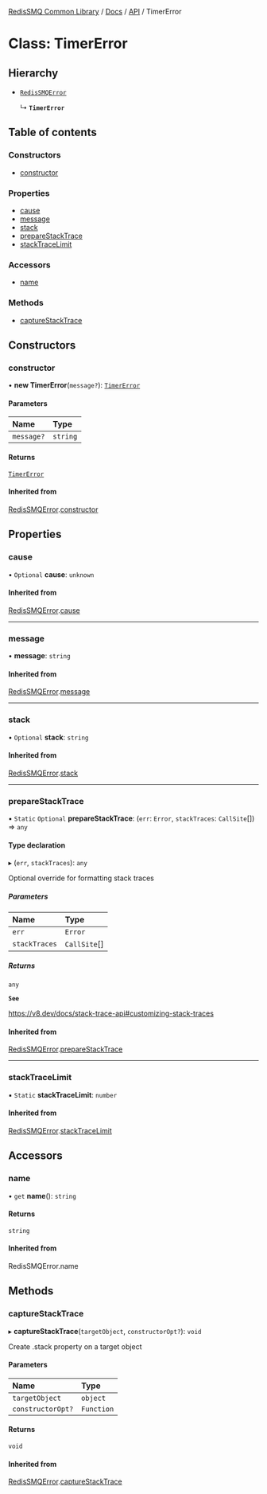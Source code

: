 [RedisSMQ Common Library](../../../README.md) / [Docs](../../README.md) / [API](../README.md) / TimerError

# Class: TimerError

## Hierarchy

- [`RedisSMQError`](RedisSMQError.md)

  ↳ **`TimerError`**

## Table of contents

### Constructors

- [constructor](TimerError.md#constructor)

### Properties

- [cause](TimerError.md#cause)
- [message](TimerError.md#message)
- [stack](TimerError.md#stack)
- [prepareStackTrace](TimerError.md#preparestacktrace)
- [stackTraceLimit](TimerError.md#stacktracelimit)

### Accessors

- [name](TimerError.md#name)

### Methods

- [captureStackTrace](TimerError.md#capturestacktrace)

## Constructors

### constructor

• **new TimerError**(`message?`): [`TimerError`](TimerError.md)

#### Parameters

| Name | Type |
| :------ | :------ |
| `message?` | `string` |

#### Returns

[`TimerError`](TimerError.md)

#### Inherited from

[RedisSMQError](RedisSMQError.md).[constructor](RedisSMQError.md#constructor)

## Properties

### cause

• `Optional` **cause**: `unknown`

#### Inherited from

[RedisSMQError](RedisSMQError.md).[cause](RedisSMQError.md#cause)

___

### message

• **message**: `string`

#### Inherited from

[RedisSMQError](RedisSMQError.md).[message](RedisSMQError.md#message)

___

### stack

• `Optional` **stack**: `string`

#### Inherited from

[RedisSMQError](RedisSMQError.md).[stack](RedisSMQError.md#stack)

___

### prepareStackTrace

▪ `Static` `Optional` **prepareStackTrace**: (`err`: `Error`, `stackTraces`: `CallSite`[]) => `any`

#### Type declaration

▸ (`err`, `stackTraces`): `any`

Optional override for formatting stack traces

##### Parameters

| Name | Type |
| :------ | :------ |
| `err` | `Error` |
| `stackTraces` | `CallSite`[] |

##### Returns

`any`

**`See`**

https://v8.dev/docs/stack-trace-api#customizing-stack-traces

#### Inherited from

[RedisSMQError](RedisSMQError.md).[prepareStackTrace](RedisSMQError.md#preparestacktrace)

___

### stackTraceLimit

▪ `Static` **stackTraceLimit**: `number`

#### Inherited from

[RedisSMQError](RedisSMQError.md).[stackTraceLimit](RedisSMQError.md#stacktracelimit)

## Accessors

### name

• `get` **name**(): `string`

#### Returns

`string`

#### Inherited from

RedisSMQError.name

## Methods

### captureStackTrace

▸ **captureStackTrace**(`targetObject`, `constructorOpt?`): `void`

Create .stack property on a target object

#### Parameters

| Name | Type |
| :------ | :------ |
| `targetObject` | `object` |
| `constructorOpt?` | `Function` |

#### Returns

`void`

#### Inherited from

[RedisSMQError](RedisSMQError.md).[captureStackTrace](RedisSMQError.md#capturestacktrace)

